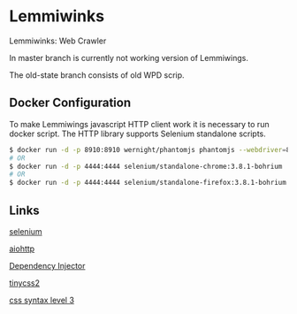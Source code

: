 # Lemmiwinks
Lemmiwinks: Web Crawler

In master branch is currently not working version of Lemmiwings. 

The old-state branch consists of old WPD scrip.

## Docker Configuration
To make Lemmiwings javascript HTTP client work it is necessary to run docker script. The HTTP library supports Selenium standalone scripts.

```bash
$ docker run -d -p 8910:8910 wernight/phantomjs phantomjs --webdriver=8910
# OR
$ docker run -d -p 4444:4444 selenium/standalone-chrome:3.8.1-bohrium
# OR
$ docker run -d -p 4444:4444 selenium/standalone-firefox:3.8.1-bohrium
```
## Links
[selenium](http://selenium-python.readthedocs.io/)

[aiohttp](https://aiohttp.readthedocs.io/en/stable/)

[Dependency Injector](http://python-dependency-injector.ets-labs.org/introduction/di_in_python.html)

[tinycss2](http://tinycss2.readthedocs.io/en/latest/)

[css syntax level 3](https://drafts.csswg.org/css-syntax-3/)
